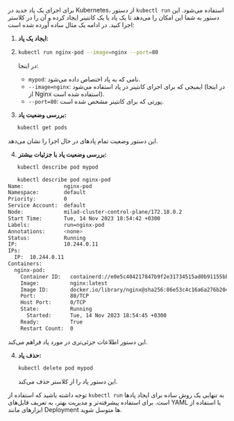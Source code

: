 برای اجرای یک پاد جدید در Kubernetes، از دستور `kubectl run` استفاده می‌شود. این دستور به شما این امکان را می‌دهد تا یک پاد با یک کانتینر ایجاد کرده و آن را در کلاستر اجرا کنید. در ادامه یک مثال ساده آورده شده است:

1. **ایجاد یک پاد:**
2. 
   ```bash
   kubectl run nginx-pod --image=nginx --port=80
   ```
   در اینجا:
   
   - `mypod`: نامی که به پاد اختصاص داده می‌شود.
   - `--image=nginx`: ایمیجی که برای اجرای کانتینر در پاد استفاده می‌شود (در اینجا از Nginx استفاده شده است).
   - `--port=80`: پورتی که برای کانتینر مشخص شده است.

3. **بررسی وضعیت پاد:**
```bash
   kubectl get pods
```
   این دستور وضعیت تمام پادهای در حال اجرا را نشان می‌دهد.

4. **بررسی وضعیت پاد با جزئیات بیشتر:**
   
```bash
   kubectl describe pod mypod

   kubectl describe pod nginx-pod
Name:             nginx-pod
Namespace:        default
Priority:         0
Service Account:  default
Node:             milad-cluster-control-plane/172.18.0.2
Start Time:       Tue, 14 Nov 2023 18:54:42 +0300
Labels:           run=nginx-pod
Annotations:      <none>
Status:           Running
IP:               10.244.0.11
IPs:
  IP:  10.244.0.11
Containers:
  nginx-pod:
    Container ID:   containerd://e0e5c404217847b9f2e31734515ad0b91155bbec2edefc48a7340819065d93e3
    Image:          nginx:latest
    Image ID:       docker.io/library/nginx@sha256:86e53c4c16a6a276b204b0fd3a8143d86547c967dc8258b3d47c3a21bb68d3c6
    Port:           80/TCP
    Host Port:      0/TCP
    State:          Running
      Started:      Tue, 14 Nov 2023 18:54:45 +0300
    Ready:          True
    Restart Count:  0
   ```
   این دستور اطلاعات جزئی‌تری در مورد پاد فراهم می‌کند.

4. **حذف پاد:**
   ```bash
   kubectl delete pod mypod
   ```
   این دستور پاد را از کلاستر حذف می‌کند.

توجه داشته باشید که استفاده از `kubectl run` به تنهایی یک روش ساده برای ایجاد پادها است. برای استفاده پیشرفته‌تر و مدیریت بهتر، به تعریف فایل‌های YAML یا استفاده از ابزارهای مانند Deployment ها متوسل شوید.
